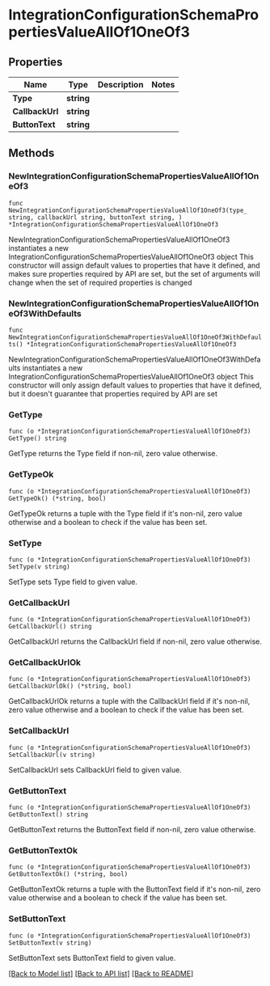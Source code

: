 # IntegrationConfigurationSchemaPropertiesValueAllOf1OneOf3

## Properties

Name | Type | Description | Notes
------------ | ------------- | ------------- | -------------
**Type** | **string** |  | 
**CallbackUrl** | **string** |  | 
**ButtonText** | **string** |  | 

## Methods

### NewIntegrationConfigurationSchemaPropertiesValueAllOf1OneOf3

`func NewIntegrationConfigurationSchemaPropertiesValueAllOf1OneOf3(type_ string, callbackUrl string, buttonText string, ) *IntegrationConfigurationSchemaPropertiesValueAllOf1OneOf3`

NewIntegrationConfigurationSchemaPropertiesValueAllOf1OneOf3 instantiates a new IntegrationConfigurationSchemaPropertiesValueAllOf1OneOf3 object
This constructor will assign default values to properties that have it defined,
and makes sure properties required by API are set, but the set of arguments
will change when the set of required properties is changed

### NewIntegrationConfigurationSchemaPropertiesValueAllOf1OneOf3WithDefaults

`func NewIntegrationConfigurationSchemaPropertiesValueAllOf1OneOf3WithDefaults() *IntegrationConfigurationSchemaPropertiesValueAllOf1OneOf3`

NewIntegrationConfigurationSchemaPropertiesValueAllOf1OneOf3WithDefaults instantiates a new IntegrationConfigurationSchemaPropertiesValueAllOf1OneOf3 object
This constructor will only assign default values to properties that have it defined,
but it doesn't guarantee that properties required by API are set

### GetType

`func (o *IntegrationConfigurationSchemaPropertiesValueAllOf1OneOf3) GetType() string`

GetType returns the Type field if non-nil, zero value otherwise.

### GetTypeOk

`func (o *IntegrationConfigurationSchemaPropertiesValueAllOf1OneOf3) GetTypeOk() (*string, bool)`

GetTypeOk returns a tuple with the Type field if it's non-nil, zero value otherwise
and a boolean to check if the value has been set.

### SetType

`func (o *IntegrationConfigurationSchemaPropertiesValueAllOf1OneOf3) SetType(v string)`

SetType sets Type field to given value.


### GetCallbackUrl

`func (o *IntegrationConfigurationSchemaPropertiesValueAllOf1OneOf3) GetCallbackUrl() string`

GetCallbackUrl returns the CallbackUrl field if non-nil, zero value otherwise.

### GetCallbackUrlOk

`func (o *IntegrationConfigurationSchemaPropertiesValueAllOf1OneOf3) GetCallbackUrlOk() (*string, bool)`

GetCallbackUrlOk returns a tuple with the CallbackUrl field if it's non-nil, zero value otherwise
and a boolean to check if the value has been set.

### SetCallbackUrl

`func (o *IntegrationConfigurationSchemaPropertiesValueAllOf1OneOf3) SetCallbackUrl(v string)`

SetCallbackUrl sets CallbackUrl field to given value.


### GetButtonText

`func (o *IntegrationConfigurationSchemaPropertiesValueAllOf1OneOf3) GetButtonText() string`

GetButtonText returns the ButtonText field if non-nil, zero value otherwise.

### GetButtonTextOk

`func (o *IntegrationConfigurationSchemaPropertiesValueAllOf1OneOf3) GetButtonTextOk() (*string, bool)`

GetButtonTextOk returns a tuple with the ButtonText field if it's non-nil, zero value otherwise
and a boolean to check if the value has been set.

### SetButtonText

`func (o *IntegrationConfigurationSchemaPropertiesValueAllOf1OneOf3) SetButtonText(v string)`

SetButtonText sets ButtonText field to given value.



[[Back to Model list]](../README.md#documentation-for-models) [[Back to API list]](../README.md#documentation-for-api-endpoints) [[Back to README]](../README.md)


